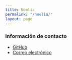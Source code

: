 ```yaml
---
title: Noelia
permalink: "/noelia/"
layout: page
---
```


### Información de contacto ###
* [GitHub](https://github.com/nvdaes)
* [Correo electrónico](mailto:nrm1977@gmail.com)

